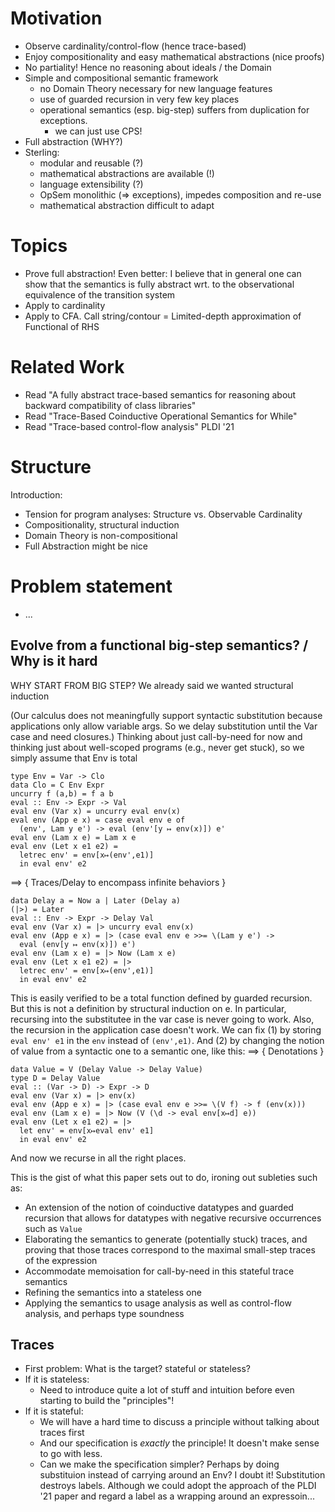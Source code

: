 # Motivation

- Observe cardinality/control-flow (hence trace-based)
- Enjoy compositionality and easy mathematical abstractions (nice proofs)
- No partiality! Hence no reasoning about ideals / the Domain
- Simple and compositional semantic framework
  - no Domain Theory necessary for new language features
  - use of guarded recursion in very few key places
  - operational semantics (esp. big-step) suffers from duplication for exceptions.
    - we can just use CPS!
- Full abstraction (WHY?)
- Sterling:
  - modular and reusable (?)
  - mathematical abstractions are available (!)
  - language extensibility (?)
  - OpSem monolithic (=> exceptions), impedes composition and re-use
  - mathematical abstraction difficult to adapt

# Topics

- Prove full abstraction! Even better: I believe that in general one can show
  that the semantics is fully abstract wrt. to the observational equivalence of
  the transition system
- Apply to cardinality
- Apply to CFA. Call string/contour = Limited-depth approximation of Functional
  of RHS


# Related Work

* Read "A fully abstract trace-based semantics for reasoning about backward compatibility of class libraries"
* Read "Trace-Based Coinductive Operational Semantics for While"
* Read "Trace-based control-flow analysis" PLDI '21


# Structure

Introduction:
- Tension for program analyses: Structure vs. Observable Cardinality
- Compositionality, structural induction
- Domain Theory is non-compositional
- Full Abstraction might be nice

# Problem statement

- ...

## Evolve from a functional big-step semantics? / Why is it hard

WHY START FROM BIG STEP? We already said we wanted structural induction

(Our calculus does not meaningfully support syntactic substitution because
applications only allow variable args. So we delay substitution until the
Var case and need closures.)
Thinking about just call-by-need for now and thinking just about well-scoped
programs (e.g., never get stuck), so we simply assume that Env is total
```
type Env = Var -> Clo
data Clo = C Env Expr
uncurry f (a,b) = f a b
eval :: Env -> Expr -> Val
eval env (Var x) = uncurry eval env(x)
eval env (App e x) = case eval env e of
  (env', Lam y e') -> eval (env'[y ↦ env(x)]) e'
eval env (Lam x e) = Lam x e
eval env (Let x e1 e2) =
  letrec env' = env[x↦(env',e1)]
  in eval env' e2
```
==> { Traces/Delay to encompass infinite behaviors }
```
data Delay a = Now a | Later (Delay a)
(|>) = Later
eval :: Env -> Expr -> Delay Val
eval env (Var x) = |> uncurry eval env(x)
eval env (App e x) = |> (case eval env e >>= \(Lam y e') ->
  eval (env[y ↦ env(x)]) e')
eval env (Lam x e) = |> Now (Lam x e)
eval env (Let x e1 e2) = |>
  letrec env' = env[x↦(env',e1)]
  in eval env' e2
```
This is easily verified to be a total function defined by guarded recursion.
But this is not a definition by structural induction on e.
In particular, recursing into the substitutee in the var case is never going to work.
Also, the recursion in the application case doesn't work.
We can fix (1) by storing `eval env' e1` in the `env` instead of `(env',e1)`.
And (2) by changing the notion of value from a syntactic one to a semantic one, like
this:
==> { Denotations }
```
data Value = V (Delay Value -> Delay Value)
type D = Delay Value
eval :: (Var -> D) -> Expr -> D
eval env (Var x) = |> env(x)
eval env (App e x) = |> (case eval env e >>= \(V f) -> f (env(x)))
eval env (Lam x e) = |> Now (V (\d -> eval env[x↦d] e))
eval env (Let x e1 e2) = |>
  let env' = env[x↦eval env' e1]
  in eval env' e2
```
And now we recurse in all the right places.

This is the gist of what this paper sets out to do, ironing out subleties such as:
- An extension of the notion of coinductive datatypes and guarded recursion that allows
  for datatypes with negative recursive occurrences such as `Value`
- Elaborating the semantics to generate (potentially stuck) traces, and proving
  that those traces correspond to the maximal small-step traces of the expression
- Accommodate memoisation for call-by-need in this stateful trace semantics
- Refining the semantics into a stateless one
- Applying the semantics to usage analysis as well as control-flow analysis, and
  perhaps type soundness


## Traces
- First problem: What is the target? stateful or stateless?
- If it is stateless:
  - Need to introduce quite a lot of stuff and intuition before even starting to
    build the "principles"!
- If it is stateful:
  - We will have a hard time to discuss a principle without talking about traces first
  - And our specification is *exactly* the principle! It doesn't make sense to go with less.
  - Can we make the specification simpler? Perhaps by doing substituion instead of carrying around an Env? I doubt it! Substitution destroys labels.
    Although we could adopt the approach of the PLDI '21 paper and regard a label as a wrapping around an expressoin...

